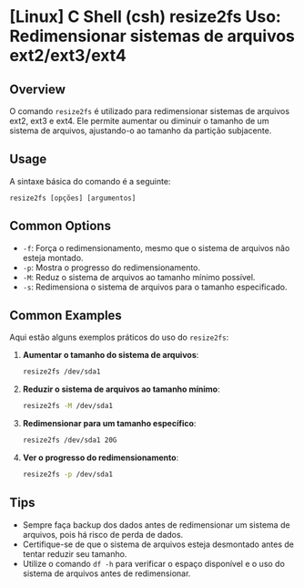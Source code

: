 # [Linux] C Shell (csh) resize2fs Uso: Redimensionar sistemas de arquivos ext2/ext3/ext4

## Overview
O comando `resize2fs` é utilizado para redimensionar sistemas de arquivos ext2, ext3 e ext4. Ele permite aumentar ou diminuir o tamanho de um sistema de arquivos, ajustando-o ao tamanho da partição subjacente.

## Usage
A sintaxe básica do comando é a seguinte:

```
resize2fs [opções] [argumentos]
```

## Common Options
- `-f`: Força o redimensionamento, mesmo que o sistema de arquivos não esteja montado.
- `-p`: Mostra o progresso do redimensionamento.
- `-M`: Reduz o sistema de arquivos ao tamanho mínimo possível.
- `-s`: Redimensiona o sistema de arquivos para o tamanho especificado.

## Common Examples
Aqui estão alguns exemplos práticos do uso do `resize2fs`:

1. **Aumentar o tamanho do sistema de arquivos**:
   ```bash
   resize2fs /dev/sda1
   ```

2. **Reduzir o sistema de arquivos ao tamanho mínimo**:
   ```bash
   resize2fs -M /dev/sda1
   ```

3. **Redimensionar para um tamanho específico**:
   ```bash
   resize2fs /dev/sda1 20G
   ```

4. **Ver o progresso do redimensionamento**:
   ```bash
   resize2fs -p /dev/sda1
   ```

## Tips
- Sempre faça backup dos dados antes de redimensionar um sistema de arquivos, pois há risco de perda de dados.
- Certifique-se de que o sistema de arquivos esteja desmontado antes de tentar reduzir seu tamanho.
- Utilize o comando `df -h` para verificar o espaço disponível e o uso do sistema de arquivos antes de redimensionar.